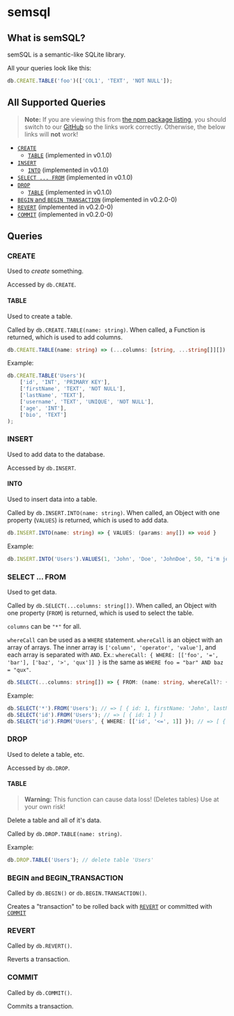 # semsql

## What is semSQL?

semSQL is a semantic-like SQLite library.

All your queries look like this:

```js
db.CREATE.TABLE('foo')(['COL1', 'TEXT', 'NOT NULL']);
```

## All Supported Queries

> **Note:**
> If you are viewing this from [the npm package listing](https://npmjs.com/package/semsql), you should switch to our [GitHub](https://github.com/thetayloredman/semsql) so the links work correctly.
> Otherwise, the below links will **not** work!

<!-- we used to use : as the separator, but GH doesn't like it. -->

-   [`CREATE`](#query>CREATE)
    -   [`TABLE`](#query>CREATE>TABLE) (implemented in v0.1.0)
-   [`INSERT`](#query>INSERT)
    -   [`INTO`](#query>INSERT>INTO) (implemented in v0.1.0)
-   [`SELECT ... FROM`](#query>SELECT_FROM) (implemented in v0.1.0)
-   [`DROP`](#query>DROP)
    -   [`TABLE`](#query>DROP>TABLE) (implemented in v0.1.0)
-   [`BEGIN` and `BEGIN TRANSACTION`](#query>BEGIN_TRANSACTION) (implemented in v0.2.0-0)
-   [`REVERT`](#query>REVERT) (implemented in v0.2.0-0)
-   [`COMMIT`](#query>COMMIT) (implemented in v0.2.0-0)

## Queries

<a name="query>CREATE">

### CREATE

Used to _create_ something.

Accessed by `db.CREATE`.

<a name="query>CREATE>TABLE">

#### TABLE

Used to create a table.

Called by `db.CREATE.TABLE(name: string)`. When called, a Function is returned, which is used to add columns.

```ts
db.CREATE.TABLE(name: string) => (...columns: [string, ...string[]][]) => void
```

Example:

```ts
db.CREATE.TABLE('Users')(
    ['id', 'INT', 'PRIMARY KEY'],
    ['firstName', 'TEXT', 'NOT NULL'],
    ['lastName', 'TEXT'],
    ['username', 'TEXT', 'UNIQUE', 'NOT NULL'],
    ['age', 'INT'],
    ['bio', 'TEXT']
);
```

<a name="query>INSERT">

### INSERT

Used to add data to the database.

Accessed by `db.INSERT`.

<a name="query>INSERT>INTO">

#### INTO

Used to insert data into a table.

Called by `db.INSERT.INTO(name: string)`. When called, an Object with one property (`VALUES`) is returned, which is used to add data.

```ts
db.INSERT.INTO(name: string) => { VALUES: (params: any[]) => void }
```

Example:

```ts
db.INSERT.INTO('Users').VALUES(1, 'John', 'Doe', 'JohnDoe', 50, "i'm john and i do things");
```

<a name="query>SELECT_FROM">

### SELECT ... FROM

Used to get data.

Called by `db.SELECT(...columns: string[])`. When called, an Object with one property (`FROM`) is returned, which is used to select the table.

`columns` can be `"*"` for all.

`whereCall` can be used as a `WHERE` statement. `whereCall` is an object with an array of arrays. The inner array is `['column', 'operator', 'value']`, and each array is separated with `AND`. Ex.: `whereCall: { WHERE: [['foo', '=', 'bar'], ['baz', '>', 'qux']] }` is the same as `WHERE foo = "bar" AND baz = "qux"`.

```ts
db.SELECT(...columns: string[]) => { FROM: (name: string, whereCall?: { WHERE: [string, '=' | '!=' | '>' | '>=' | '<' | '<=', any][] } }
```

Example:

```ts
db.SELECT('*').FROM('Users'); // => [ { id: 1, firstName: 'John', lastName: 'doe', username: 'JohnDoe', age: 50, bio: "i'm john and i do things" } ]
db.SELECT('id').FROM('Users'); // => [ { id: 1 } ]
db.SELECT('id').FROM('Users', { WHERE: [['id', '<=', 1]] }); // => [ { id: 1 } ]
```

<a name="query>DROP">

### DROP

Used to delete a table, etc.

Accessed by `db.DROP`.

<a name="query>DROP>TABLE">

#### TABLE

> **Warning:**
> This function can cause data loss!
> (Deletes tables)
> Use at your own risk!

Delete a table and all of it's data.

Called by `db.DROP.TABLE(name: string)`.

Example:

```ts
db.DROP.TABLE('Users'); // delete table 'Users'
```

<a name="query>BEGIN_TRANSACTION">

### BEGIN and BEGIN_TRANSACTION

Called by `db.BEGIN()` or `db.BEGIN.TRANSACTION()`.

Creates a "transaction" to be rolled back with [`REVERT`](#query>REVERT) or committed with [`COMMIT`](#query>COMMIT)

<a name="query>REVERT">

### REVERT

Called by `db.REVERT()`.

Reverts a transaction.

<a name="query>COMMIT">

### COMMIT

Called by `db.COMMIT()`.

Commits a transaction.
